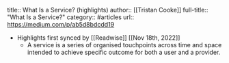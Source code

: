 title:: What Is a Service? (highlights)
author:: [[Tristan Cooke]]
full-title:: "What Is a Service?"
category:: #articles
url:: https://medium.com/p/ab5d8bdcdd19

- Highlights first synced by [[Readwise]] [[Nov 18th, 2022]]
	- A service is a series of organised touchpoints across time and space intended to achieve specific outcome for both a user and a provider.